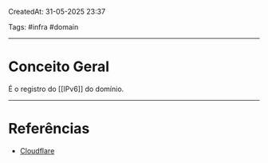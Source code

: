 CreatedAt: 31-05-2025 23:37

Tags: #infra #domain 

---
# Conceito Geral
É o registro do [[IPv6]] do domínio.

---
# Referências
- [Cloudflare](https://www.cloudflare.com/pt-br/learning/dns/dns-records/)